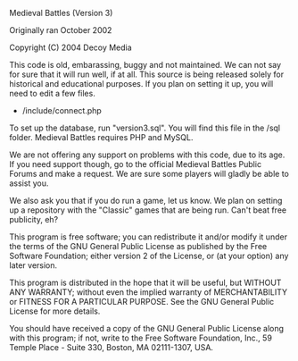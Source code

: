 Medieval Battles (Version 3)

Originally ran October 2002

Copyright (C) 2004 Decoy Media

This code is old, embarassing, buggy and not maintained. We can not say for sure
that it will run well, if at all. This source is being released solely for
historical and educational purposes. If you plan on setting it up, you will need
to edit a few files.

- /include/connect.php

To set up the database, run "version3.sql". You will find this file in the /sql
folder. Medieval Battles requires PHP and MySQL.

We are not offering any support on problems with this code, due to its age. If
you need support though, go to the official Medieval Battles Public Forums and
make a request. We are sure some players will gladly be able to assist you.

We also ask you that if you do run a game, let us know. We plan on setting up a
repository with the "Classic" games that are being run. Can't beat free
publicity, eh?

This program is free software; you can redistribute it and/or modify it under
the terms of the GNU General Public License as published by the Free Software
Foundation; either version 2 of the License, or (at your option) any later
version.

This program is distributed in the hope that it will be useful, but WITHOUT ANY
WARRANTY; without even the implied warranty of MERCHANTABILITY or FITNESS FOR A
PARTICULAR PURPOSE. See the GNU General Public License for more details.

You should have received a copy of the GNU General Public License along with
this program; if not, write to the Free Software Foundation, Inc., 59 Temple
Place - Suite 330, Boston, MA  02111-1307, USA.
